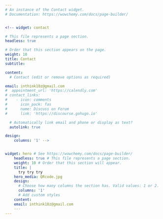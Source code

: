 ```yaml
---
# An instance of the Contact widget.
# Documentation: https://wowchemy.com/docs/page-builder/


<!-- widget: contact

# This file represents a page section.
headless: true

# Order that this section appears on the page.
weight: 10
title: Contact
subtitle:

content:
  # Contact (edit or remove options as required)

email: inthink18z@gmail.com
#  appointment_url: 'https://calendly.com'
# contact_links:
#    - icon: comments
#      icon_pack: fas
#      name: Discuss on Forum
#      link: 'https://discourse.gohugo.io'

  # Automatically link email and phone or display as text?
  autolink: true

design:
    columns: '1' -->


widget: hero # See https://wowchemy.com/docs/page-builder/
    headless: true # This file represents a page section.
    weight: 10 # Order that this section will appear.
    title: |
      try try try
    hero_media: QRcode.jpg
    design:
      # Choose how many columns the section has. Valid values: 1 or 2.
      columns: '1'
      # Add custom styles
    content:
    email: inthink18z@gmail.com
    ---
---
```


